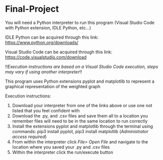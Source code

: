# Final-Project

You will need a Python interpreter to run this program (Visual Studio Code with Python extension, IDLE Python, etc...)

IDLE Python can be acquired through this link: https://www.python.org/downloads/

Visual Studio Code can be acquired through this link: https://code.visualstudio.com/download

!!*Execution instructions are based on a Visual Studio Code execution, steps may vary if using another interpreter*!!

This program uses Python extensions pyplot and matplotlib to represent a graphical representation of the weighted graph

Execution instructions:
1. Download your interpreter from one of the links above or use one not listed that you feel confident with
2. Download the .py, and .csv files and save them all to a location you remember files will need to be in the same location to run correctly
3. Install the extensions pyplot and matplotlib through the terminal using commands: pip3 install pyplot, pip3 install matplotlib (*Administrator access required*)
4. From within the interpreter click *File> Open File* and navigate to the location where you saved your .py and .csv files
5. Within the interpreter click the run/execute button
